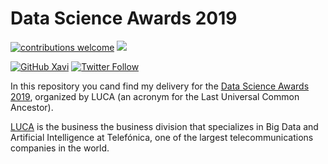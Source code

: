 # Data Science Awards 2019

<!-- badges: start -->
[![contributions welcome](https://img.shields.io/badge/contributions-welcome-brightgreen.svg?style=flat)](https://github.com/xavivg91/data-science-awards-spain-2019/issues/new)
![](https://visitor-badge.glitch.me/badge?page_id=github.com/xavivg91/data-science-awards-spain-2019)

<!-- [![HitCount](http://hits.dwyl.com/xavivg91/data-science-awards-spain-2019.svg)](http://hits.dwyl.com/xavivg91/data-science-awards-spain-2019) -->

[![GitHub Xavi](https://img.shields.io/github/followers/xavivg91?label=follow&style=social)](https://github.com/xavivg91/)
[![Twitter Follow](https://img.shields.io/twitter/follow/Xavier91vg.svg?style=social)](https://twitter.com/Xavier91vg)
<!-- badges: end -->

In this repository you cand find my delivery for the [Data Science Awards 2019](https://www.dscienceawards.com/), organized by LUCA 
(an acronym for the Last Universal Common Ancestor). 

[LUCA](https://luca-d3.com/) is the business the  business division that specializes in Big Data and Artificial Intelligence at Telefónica,
one of the largest telecommunications companies in the world.



